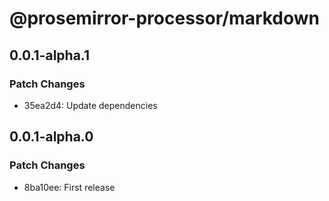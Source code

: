 # @prosemirror-processor/markdown

## 0.0.1-alpha.1

### Patch Changes

- 35ea2d4: Update dependencies

## 0.0.1-alpha.0

### Patch Changes

- 8ba10ee: First release
